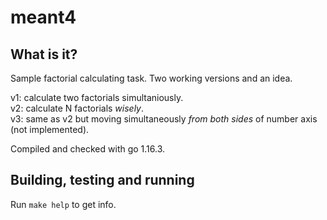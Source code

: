 # meant4

## What is it?

Sample factorial calculating task. Two working versions and an idea.

v1: calculate two factorials simultaniously.   
v2: calculate N factorials _wisely_.  
v3: same as v2 but moving simultaneously _from both sides_ of number axis (not implemented).

Compiled and checked with go 1.16.3.

## Building, testing and running

Run `make help`  to get info.
